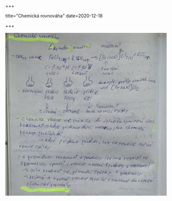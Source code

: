 +++

title="Chemická rovnováha"
date=2020-12-18

+++

![](https://github.com/cervthecoder/github_images/blob/master/IMG_5032.jpg?raw=true)

